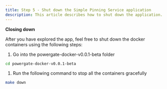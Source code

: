 ```yaml
---
title: Step 5 - Shut down the Simple Pinning Service application
description: This article describes how to shut down the application.
---
```


**Closing down**

After you have explored the app, feel free to shut down the docker containers using the following steps:

1. Go into the powergate-docker-v0.0.1-beta folder

```bash
cd powergate-docker-v0.0.1-beta
```

1. Run the following command to stop all the containers gracefully

```bash
make down
```

